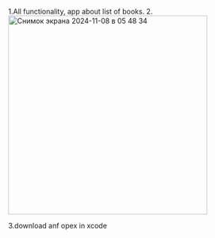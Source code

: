 1.All functionality, app about list of books.
2.<img width="401" alt="Снимок экрана 2024-11-08 в 05 48 34" src="https://github.com/user-attachments/assets/277811da-c3ef-4e3a-bb2e-c89228bd964b">

3.download anf opex in xcode
